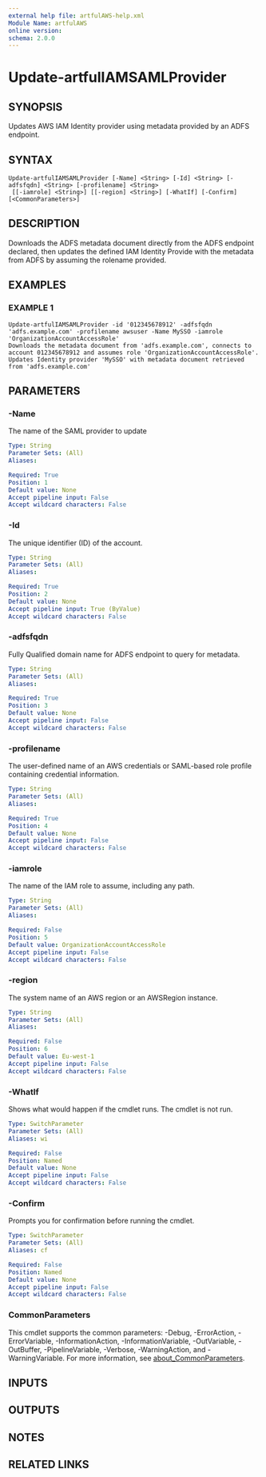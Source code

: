 ```yaml
---
external help file: artfulAWS-help.xml
Module Name: artfulAWS
online version:
schema: 2.0.0
---
```


# Update-artfulIAMSAMLProvider

## SYNOPSIS
Updates AWS IAM Identity provider using metadata provided by an ADFS endpoint.

## SYNTAX

```
Update-artfulIAMSAMLProvider [-Name] <String> [-Id] <String> [-adfsfqdn] <String> [-profilename] <String>
 [[-iamrole] <String>] [[-region] <String>] [-WhatIf] [-Confirm] [<CommonParameters>]
```

## DESCRIPTION
Downloads the ADFS metadata document directly from the ADFS endpoint declared, then updates the defined IAM Identity Provide with the metadata from ADFS
by assuming the rolename provided.

## EXAMPLES

### EXAMPLE 1
```
Update-artfulIAMSAMLProvider -id '012345678912' -adfsfqdn 'adfs.example.com' -profilename awsuser -Name MySSO -iamrole 'OrganizationAccountAccessRole'
Downloads the metadata document from 'adfs.example.com', connects to account 012345678912 and assumes role 'OrganizationAccountAccessRole'.
Updates Identity provider 'MySSO' with metadata document retrieved from 'adfs.example.com'
```

## PARAMETERS

### -Name
The name of the SAML provider to update

```yaml
Type: String
Parameter Sets: (All)
Aliases:

Required: True
Position: 1
Default value: None
Accept pipeline input: False
Accept wildcard characters: False
```

### -Id
The unique identifier (ID) of the account.

```yaml
Type: String
Parameter Sets: (All)
Aliases:

Required: True
Position: 2
Default value: None
Accept pipeline input: True (ByValue)
Accept wildcard characters: False
```

### -adfsfqdn
Fully Qualified domain name for ADFS endpoint to query for metadata.

```yaml
Type: String
Parameter Sets: (All)
Aliases:

Required: True
Position: 3
Default value: None
Accept pipeline input: False
Accept wildcard characters: False
```

### -profilename
The user-defined name of an AWS credentials or SAML-based role profile containing credential information.

```yaml
Type: String
Parameter Sets: (All)
Aliases:

Required: True
Position: 4
Default value: None
Accept pipeline input: False
Accept wildcard characters: False
```

### -iamrole
The name of the IAM role to assume, including any path.

```yaml
Type: String
Parameter Sets: (All)
Aliases:

Required: False
Position: 5
Default value: OrganizationAccountAccessRole
Accept pipeline input: False
Accept wildcard characters: False
```

### -region
The system name of an AWS region or an AWSRegion instance.

```yaml
Type: String
Parameter Sets: (All)
Aliases:

Required: False
Position: 6
Default value: Eu-west-1
Accept pipeline input: False
Accept wildcard characters: False
```

### -WhatIf
Shows what would happen if the cmdlet runs.
The cmdlet is not run.

```yaml
Type: SwitchParameter
Parameter Sets: (All)
Aliases: wi

Required: False
Position: Named
Default value: None
Accept pipeline input: False
Accept wildcard characters: False
```

### -Confirm
Prompts you for confirmation before running the cmdlet.

```yaml
Type: SwitchParameter
Parameter Sets: (All)
Aliases: cf

Required: False
Position: Named
Default value: None
Accept pipeline input: False
Accept wildcard characters: False
```

### CommonParameters
This cmdlet supports the common parameters: -Debug, -ErrorAction, -ErrorVariable, -InformationAction, -InformationVariable, -OutVariable, -OutBuffer, -PipelineVariable, -Verbose, -WarningAction, and -WarningVariable. For more information, see [about_CommonParameters](http://go.microsoft.com/fwlink/?LinkID=113216).

## INPUTS

## OUTPUTS

## NOTES

## RELATED LINKS
